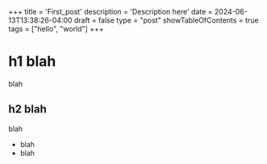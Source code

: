+++
title = 'First_post'
description = 'Description here'
date = 2024-06-13T13:38:26-04:00
draft = false
type = "post"
showTableOfContents = true
tags = ["hello", "world"]
+++
# h1 blah
blah

## h2 blah
blah

- blah
- blah